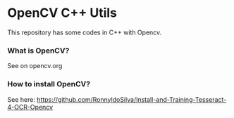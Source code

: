 # OpenCV C++ Utils

This repository has some codes in C++ with Opencv. 

### What is OpenCV?

See on opencv.org

### How to install OpenCV?

See here: https://github.com/RonnyldoSilva/Install-and-Training-Tesseract-4-OCR-Opencv
